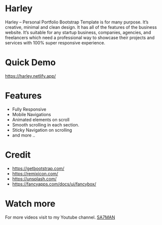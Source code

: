 # Harley
Harley – Personal Portfolio Bootstrap Template is for many purpose. It’s creative, minimal and clean design. It has all of the features of the business website. It’s suitable for any startup business, companies, agencies, and freelancers which need a professional way to showcase their projects and services with 100% super responsive experience.


# Quick Demo
https://harley.netlify.app/


# Features
- Fully Responsive
- Mobile Navigations
- Animated elements on scroll
- Smooth scrolling in each section.
- Sticky Navigation on scrolling
- and more ..


# Credit
- https://getbootstrap.com/
- https://remixicon.com/
- https://unsplash.com/
- https://fancyapps.com/docs/ui/fancybox/

# Watch more
For more videos visit to my Youtube channel. [SA7MAN](https://www.youtube.com/c/SA7MAN)
